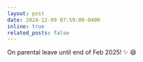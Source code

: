 ```yaml
---
layout: post
date: 2024-12-09 07:59:00-0400
inline: true
related_posts: false
---
```


On parental leave until end of Feb 2025! :sparkles: :smile:
